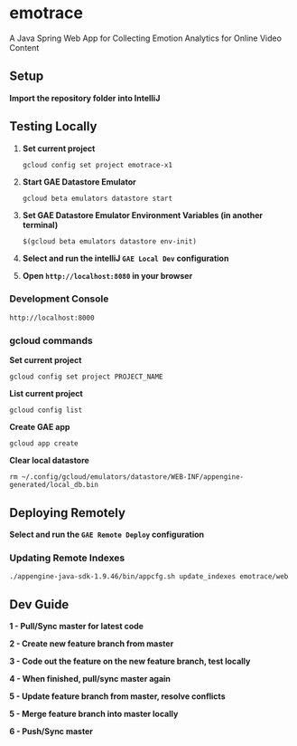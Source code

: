# emotrace
A Java Spring Web App for Collecting Emotion Analytics for Online Video Content

## Setup

**Import the repository folder into IntelliJ**

## Testing Locally

1. **Set current project**
    
    `gcloud config set project emotrace-x1`

2. **Start GAE Datastore Emulator**

    `gcloud beta emulators datastore start`

3. **Set GAE Datastore Emulator Environment Variables (in another terminal)**

    `$(gcloud beta emulators datastore env-init)`

4. **Select and run the intelliJ `GAE Local Dev` configuration**

5. **Open `http://localhost:8080` in your browser**

### Development Console

`http://localhost:8000`

### gcloud commands

**Set current project**

`gcloud config set project PROJECT_NAME`

**List current project**

`gcloud config list`

**Create GAE app**

`gcloud app create`

**Clear local datastore**

`rm ~/.config/gcloud/emulators/datastore/WEB-INF/appengine-generated/local_db.bin`

## Deploying Remotely

**Select and run the `GAE Remote Deploy` configuration**

### Updating Remote Indexes

`./appengine-java-sdk-1.9.46/bin/appcfg.sh update_indexes emotrace/web`

## Dev Guide

**1 - Pull/Sync master for latest code**

**2 - Create new feature branch from master**

**3 - Code out the feature on the new feature branch, test locally**

**4 - When finished, pull/sync master again**

**5 - Update feature branch from master, resolve conflicts**

**5 - Merge feature branch into master locally**

**6 - Push/Sync master**
